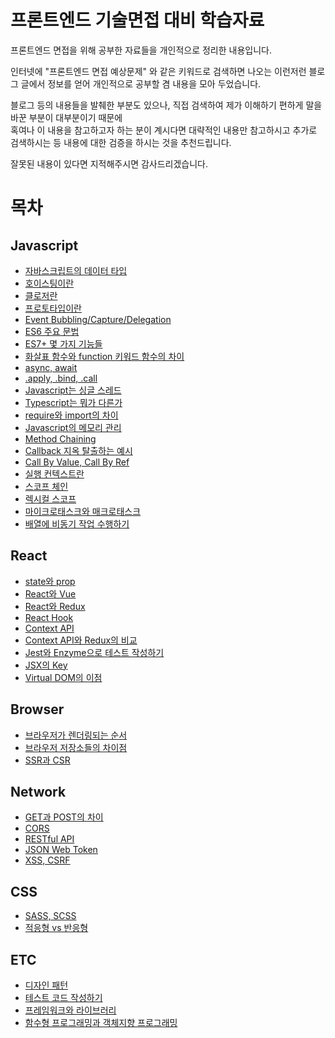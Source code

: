 # 프론트엔드 기술면접 대비 학습자료

프론트엔드 면접을 위해 공부한 자료들을 개인적으로 정리한 내용입니다.

인터넷에 "프론트엔드 면접 예상문제" 와 같은 키워드로 검색하면 나오는 이런저런 블로그 글에서 정보를 얻어 개인적으로 공부할 겸 내용을 모아 두었습니다.

블로그 등의 내용들을 발췌한 부분도 있으나, 직접 검색하여 제가 이해하기 편하게 말을 바꾼 부분이 대부분이기 때문에  
혹여나 이 내용을 참고하고자 하는 분이 계시다면 대략적인 내용만 참고하시고 추가로 검색하시는 등 내용에 대한 검증을 하시는 것을 추천드립니다.

잘못된 내용이 있다면 지적해주시면 감사드리겠습니다.


# 목차
## Javascript
  - [자바스크립트의 데이터 타입](./answers.md/#자바스크립트의-데이터-타입)
  - [호이스팅이란](./answers.md/#호이스팅이란)
  - [클로저란](./answers.md/#클로저란)
  - [프로토타입이란](./answers.md/#프로토타입이란)
  - [Event Bubbling/Capture/Delegation](./answers.md/#event-bubblingcapturedelegation)
  - [ES6 주요 문법](./answers.md/#es6-주요-문법)
  - [ES7+ 몇 가지 기능들](./answers.md/#es7-몇-가지-기능들)
  - [화살표 함수와 function 키워드 함수의 차이](./answers.md/#화살표-함수와-function-키워드-함수)
  - [async, await](./answers.md#async-await)
  - [.apply, .bind, .call](./answers.md/#apply-bind-call)
  - [Javascript는 싱글 스레드](./answers.md/#javascript는-싱글-스레드)
  - [Typescript는 뭐가 다른가](./answers.md/#typescript는-뭐가-다른가)
  - [require와 import의 차이](./answers.md/#require와-import의-차이)
  - [Javascript의 메모리 관리](./answers.md/#javascript의-메모리-관리)
  - [Method Chaining](./answers.md/#method-chaining)
  - [Callback 지옥 탈출하는 예시](./answers.md/#callback-지옥-탈출하기)
  - [Call By Value, Call By Ref](./answers.md/#call-by-value-call-by-ref)
  - [실행 컨텍스트란](./answers.md/#execution-context)
  - [스코프 체인](./answers.md/#스코프-체인이란)
  - [렉시컬 스코프](./answers.md/#렉시컬-스코프)
  - [마이크로태스크와 매크로태스크](./answers.md/#마이크로태스크와-매크로태스크)
  - [배열에 비동기 작업 수행하기](./answers.md/#배열에-비동기-작업-수행하기)
## React
  - [state와 prop](./answers.md/#state와-prop)
  - [React와 Vue](./answers.md/#react와-vue)
  - [React와 Redux](./answers.md/#react와-redux)
  - [React Hook](./answers.md/#react-hook)
  - [Context API](./answers.md/#context-api)
  - [Context API와 Redux의 비교](./answers.md/#context-api와-redux의-비교)
  - [Jest와 Enzyme으로 테스트 작성하기](./answers.md/#jest와-enzyme으로-테스트-작성하기)
  - [JSX의 Key](./answers.md/#jsx의-key)
  - [Virtual DOM의 이점](./answers.md/#virtual-dom의-이점)
## Browser
  - [브라우저가 렌더링되는 순서](./answers.md/#웹-페이지가-렌더링되는-과정)
  - [브라우저 저장소들의 차이점](./answers.md/#브라우저-저장소들의-차이점)
  - [SSR과 CSR](./answers.md/#ssr과-csr)
## Network
  - [GET과 POST의 차이](./answers.md/#get과-post의-차이)
  - [CORS](./answers.md/#cors)
  - [RESTful API](./answers.md/#restful-api)
  - [JSON Web Token](./answers.md/#json-web-token)
  - [XSS, CSRF](./answers.md/#xss-csrf)
## CSS
  - [SASS, SCSS](./answers.md/#sass-scss)
  - [적응형 vs 반응형](./answers.md/#적응형-vs-반응형)
## ETC
  - [디자인 패턴](./answers.md/#디자인-패턴)
  - [테스트 코드 작성하기](./answers.md/#테스트-코드-작성하기)
  - [프레임워크와 라이브러리](./answers.md/#프레임워크와-라이브러리)
  - [함수형 프로그래밍과 객체지향 프로그래밍](./answers.md/#함수형-프로그래밍과-객체지향-프로그래밍)